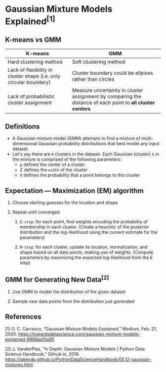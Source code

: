 # Gaussian Mixture Models Explained<sup>[1]</sup>

## K-means vs GMM

| K-means        | GMM        |
| -----------  | -----------  |
| Hard clustering method | Soft clustering method |
| Lack of flexibility in cluster shape (i.e. only circular boundary) | Cluster boundary could be ellpises rather than circles |
| Lack of probabilistic cluster assignment | Measure uncertainty in cluster assignment by comparing the distance of each point to **all cluster centers** |


## Definitions

- A Gaussian mixture model (GMM) attempts to find a mixture of multi-dimensional Gaussian probability distributions that best model any input dataset. 
- Let's say there are `K` clusters in the dataset. Each Gaussian (cluster) `k` in the mixture is comprised of the following parameters:
    - $\mu$ defines the center of a cluster
    - $\Sigma$ defines the `width` of the cluster
    - $\pi$ defines the probability that a point belongs to this cluster


## Expectation — Maximization (EM) algorithm

1. Choose starting guesses for the location and shape

2. Repeat until converged

    1. `E-step`: for each point, find weights encoding the probability of membership in each cluster. (Create a heuristic of the posterior distribution and the log-likelihood using the current estimate for the parameters)

    2. `M-step`: for each cluster, update its location, normalization, and shape based on all data points, making use of weights. (Compute parameters by maximizing the expected log-likelihood from the E step)


## GMM for Generating New Data<sup>[2]</sup>

1. Use GMM to model the distribution of the given dataset

2. Sample new data points from the distribution just generated

## References
[1] O. C. Carrasco, “Gaussian Mixture Models Explained,” Medium, Feb. 21, 2020. https://towardsdatascience.com/gaussian-mixture-models-explained-6986aaf5a95

[2] J. VanderPlas, “In Depth: Gaussian Mixture Models | Python Data Science Handbook,” Github.io, 2019. https://jakevdp.github.io/PythonDataScienceHandbook/05.12-gaussian-mixtures.html
